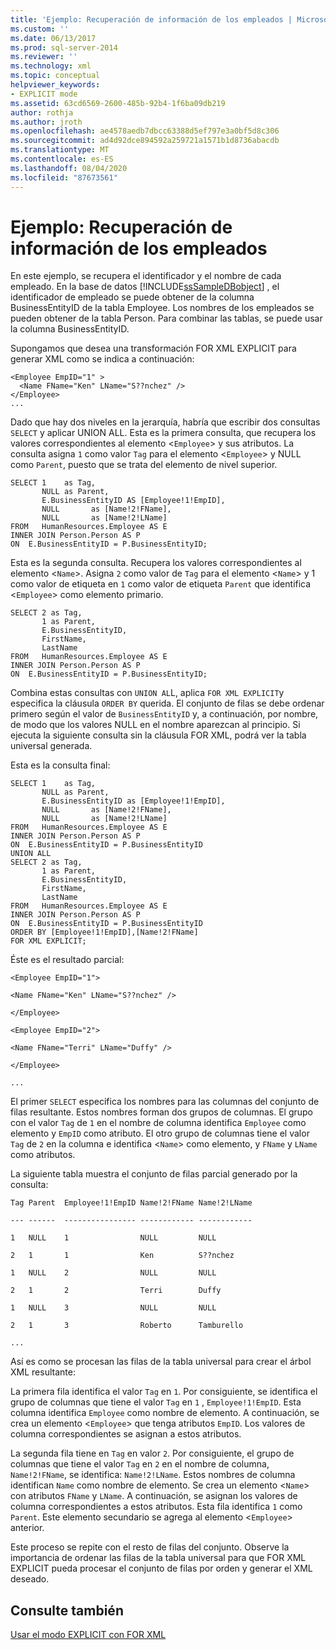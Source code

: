 ```yaml
---
title: 'Ejemplo: Recuperación de información de los empleados | Microsoft Docs'
ms.custom: ''
ms.date: 06/13/2017
ms.prod: sql-server-2014
ms.reviewer: ''
ms.technology: xml
ms.topic: conceptual
helpviewer_keywords:
- EXPLICIT mode
ms.assetid: 63cd6569-2600-485b-92b4-1f6ba09db219
author: rothja
ms.author: jroth
ms.openlocfilehash: ae4578aedb7dbcc63388d5ef797e3a0bf5d8c306
ms.sourcegitcommit: ad4d92dce894592a259721a1571b1d8736abacdb
ms.translationtype: MT
ms.contentlocale: es-ES
ms.lasthandoff: 08/04/2020
ms.locfileid: "87673561"
---
```

# <a name="example-retrieving-employee-information"></a>Ejemplo: Recuperación de información de los empleados
  En este ejemplo, se recupera el identificador y el nombre de cada empleado. En la base de datos [!INCLUDE[ssSampleDBobject](../../includes/sssampledbobject-md.md)] , el identificador de empleado se puede obtener de la columna BusinessEntityID de la tabla Employee. Los nombres de los empleados se pueden obtener de la tabla Person. Para combinar las tablas, se puede usar la columna BusinessEntityID.  
  
 Supongamos que desea una transformación FOR XML EXPLICIT para generar XML como se indica a continuación:  
  
```  
<Employee EmpID="1" >  
  <Name FName="Ken" LName="S??nchez" />  
</Employee>  
...  
```  
  
 Dado que hay dos niveles en la jerarquía, habría que escribir dos consultas `SELECT` y aplicar UNION ALL. Esta es la primera consulta, que recupera los valores correspondientes al elemento <`Employee`> y sus atributos. La consulta asigna `1` como valor `Tag` para el elemento <`Employee`> y NULL como `Parent`, puesto que se trata del elemento de nivel superior.  
  
```  
SELECT 1    as Tag,  
       NULL as Parent,  
       E.BusinessEntityID AS [Employee!1!EmpID],  
       NULL       as [Name!2!FName],  
       NULL       as [Name!2!LName]  
FROM   HumanResources.Employee AS E  
INNER JOIN Person.Person AS P  
ON  E.BusinessEntityID = P.BusinessEntityID;  
```  
  
 Esta es la segunda consulta. Recupera los valores correspondientes al elemento <`Name`>. Asigna `2` como valor de `Tag` para el elemento <`Name`> y 1 como valor de etiqueta en `1` como valor de etiqueta `Parent` que identifica <`Employee`> como elemento primario.  
  
```  
SELECT 2 as Tag,  
       1 as Parent,  
       E.BusinessEntityID,  
       FirstName,   
       LastName   
FROM   HumanResources.Employee AS E  
INNER JOIN Person.Person AS P  
ON  E.BusinessEntityID = P.BusinessEntityID;  
```  
  
 Combina estas consultas con `UNION AL`L, aplica `FOR XML EXPLICIT`y especifica la cláusula `ORDER BY` querida. El conjunto de filas se debe ordenar primero según el valor de `BusinessEntityID` y, a continuación, por nombre, de modo que los valores NULL en el nombre aparezcan al principio. Si ejecuta la siguiente consulta sin la cláusula FOR XML, podrá ver la tabla universal generada.  
  
 Esta es la consulta final:  
  
```  
SELECT 1    as Tag,  
       NULL as Parent,  
       E.BusinessEntityID as [Employee!1!EmpID],  
       NULL       as [Name!2!FName],  
       NULL       as [Name!2!LName]  
FROM   HumanResources.Employee AS E  
INNER JOIN Person.Person AS P  
ON  E.BusinessEntityID = P.BusinessEntityID  
UNION ALL  
SELECT 2 as Tag,  
       1 as Parent,  
       E.BusinessEntityID,  
       FirstName,   
       LastName   
FROM   HumanResources.Employee AS E  
INNER JOIN Person.Person AS P  
ON  E.BusinessEntityID = P.BusinessEntityID  
ORDER BY [Employee!1!EmpID],[Name!2!FName]  
FOR XML EXPLICIT;  
```  
  
 Éste es el resultado parcial:  
  
 `<Employee EmpID="1">`  
  
 `<Name FName="Ken" LName="S??nchez" />`  
  
 `</Employee>`  
  
 `<Employee EmpID="2">`  
  
 `<Name FName="Terri" LName="Duffy" />`  
  
 `</Employee>`  
  
 `...`  
  
 El primer `SELECT` especifica los nombres para las columnas del conjunto de filas resultante. Estos nombres forman dos grupos de columnas. El grupo con el valor `Tag` de `1` en el nombre de columna identifica `Employee` como elemento y `EmpID` como atributo. El otro grupo de columnas tiene el valor `Tag` de `2` en la columna e identifica <`Name`> como elemento, y `FName` y `LName` como atributos.  
  
 La siguiente tabla muestra el conjunto de filas parcial generado por la consulta:  
  
 `Tag Parent  Employee!1!EmpID Name!2!FName Name!2!LName`  
  
 `--- ------  ---------------- ------------ ------------`  
  
 `1   NULL    1                NULL         NULL`  
  
 `2   1       1                Ken          S??nchez`  
  
 `1   NULL    2                NULL         NULL`  
  
 `2   1       2                Terri        Duffy`  
  
 `1   NULL    3                NULL         NULL`  
  
 `2   1       3                Roberto      Tamburello`  
  
 `...`  
  
 Así es como se procesan las filas de la tabla universal para crear el árbol XML resultante:  
  
 La primera fila identifica el valor `Tag` en `1`. Por consiguiente, se identifica el grupo de columnas que tiene el valor `Tag` en `1` , `Employee!1!EmpID`. Esta columna identifica `Employee` como nombre de elemento. A continuación, se crea un elemento <`Employee`> que tenga atributos `EmpID`. Los valores de columna correspondientes se asignan a estos atributos.  
  
 La segunda fila tiene en `Tag` en valor `2`. Por consiguiente, el grupo de columnas que tiene el valor `Tag` en `2` en el nombre de columna, `Name!2!FName`, se identifica: `Name!2!LName`. Estos nombres de columna identifican `Name` como nombre de elemento. Se crea un elemento <`Name`> con atributos `FName` y `LName`. A continuación, se asignan los valores de columna correspondientes a estos atributos. Esta fila identifica `1` como `Parent`. Este elemento secundario se agrega al elemento <`Employee`> anterior.  
  
 Este proceso se repite con el resto de filas del conjunto. Observe la importancia de ordenar las filas de la tabla universal para que FOR XML EXPLICIT pueda procesar el conjunto de filas por orden y generar el XML deseado.  
  
## <a name="see-also"></a>Consulte también  
 [Usar el modo EXPLICIT con FOR XML](use-explicit-mode-with-for-xml.md)  
  
  
